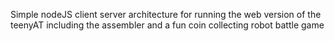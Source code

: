 Simple nodeJS client server architecture for running the web version of the teenyAT including the assembler and a fun coin collecting robot battle game
